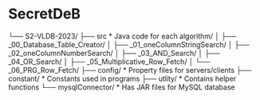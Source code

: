 # SecretDeB

└── S2-VLDB-2023/
    ├── src                                  * Java code for each algorithm/
    │   ├── _00_Database_Table_Creator/
    │   ├── _01_oneColumnStringSearch/
    │   ├── _02_oneColumnNumberSearch/
    │   ├── _03_AND_Search/
    │   ├── _04_OR_Search/
    │   ├── _05_Multiplicative_Row_Fetch/
    │   └── _06_PRG_Row_Fetch/
    ├── config/                              * Property files for servers/clients
    ├── constant/                            * Constants used in programs
    ├── utlity/                              * Contains helper functions
    └── mysqlConnector/                      * Has JAR files for MySQL database
